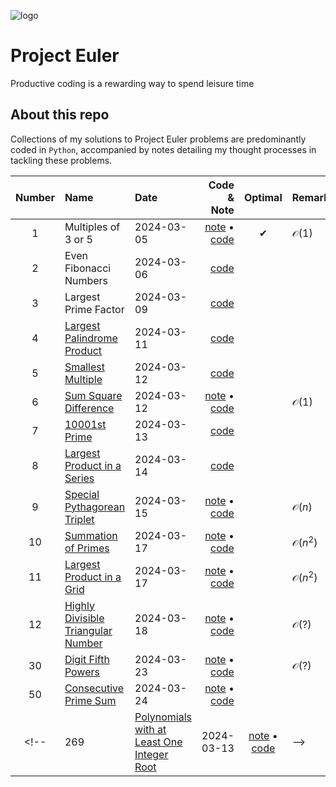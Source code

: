 ![logo](https://projecteuler.net/profile/tntmath.png)

# Project Euler 
Productive coding is a rewarding way to spend leisure time

## About this repo
Collections of my solutions to Project Euler problems are predominantly coded in `Python`, accompanied by notes detailing my thought processes in tackling these problems.

<div align="center">

|Number| Name                                                                               | Date       | Code & Note                                                 |Optimal | Remark |
|:---: | :---                                                                               |    :----   |          ---:                                               |:---:   |:---   |
| 1    | Multiples of 3 or 5                                                                | 2024-03-05 | [note](src/01-problem.md) &#x2022; [code](src/01-problem.py)|&#10004;|$\mathcal{O}(1)$|
| 2    | Even Fibonacci Numbers                                                             | 2024-03-06 | [code](src/02-problem.py)                                   |        |        |
| 3    | Largest Prime Factor                                                               | 2024-03-09 | [code](src/03-problem.py)                                   |        |        |
| 4    | [Largest Palindrome Product](https://projecteuler.net/problem=4)                   | 2024-03-11 | [code](src/04-problem.py)                                   |        |        |
| 5    | [Smallest Multiple](https://projecteuler.net/problem=5)                            | 2024-03-12 | [code](src/05-problem.py)                                   |        |        |
| 6    | [Sum Square Difference](https://projecteuler.net/problem=6)                        | 2024-03-12 | [note](src/06-problem.md) &#x2022; [code](src/06-problem.py)|        |$\mathcal{O}(1)$|
| 7    | [10001st Prime](https://projecteuler.net/problem=7)                                | 2024-03-13 | [code](src/07-code.py)                                      |        |        |
| 8    | [Largest Product in a Series](https://projecteuler.net/problem=8)                  | 2024-03-14 | [code](src/08-code.py)                                      |        |        |
| 9    | [Special Pythagorean Triplet](https://projecteuler.net/problem=9)                  | 2024-03-15 | [note](src/09-note.md) &#x2022; [code](src/09-code.py)      |        |$\mathcal{O}(n)$|
|10    | [Summation of Primes](https://projecteuler.net/problem=10)                         | 2024-03-17 | [note](src/10-note.md) &#x2022; [code](src/10-code.py)      |        |$\mathcal{O}\left(n^2\right)$|
|11    | [Largest Product in a Grid](https://projecteuler.net/problem=11)                   | 2024-03-17 | [note](src/11-note.md) &#x2022; [code](src/11-code.py)      |        |$\mathcal{O}\left(n^2\right)$|
|12    | [Highly Divisible Triangular Number](https://projecteuler.net/problem=12)          | 2024-03-18 | [note](src/12-note.md) &#x2022; [code](src/12-code.py)      |        |$\mathcal{O}\left(?\right)$|
|30    | [Digit Fifth Powers](https://projecteuler.net/problem=30)                          | 2024-03-23 | [note](src/30-note.md) &#x2022; [code](src/30-code.py)      |        |$\mathcal{O}\left(?\right)$|
|50    | [Consecutive Prime Sum](https://projecteuler.net/problem=50)                       | 2024-03-24 | [note](src/50-note.md) &#x2022; [code](src/50-code.py)      |        ||
<!-- | 269  | [Polynomials with at Least One Integer Root](https://projecteuler.net/problem=269) | 2024-03-13 | [note](/src/269-problem.md) &#x2022; [code](/src/269-problem.py) | -->

</div>

